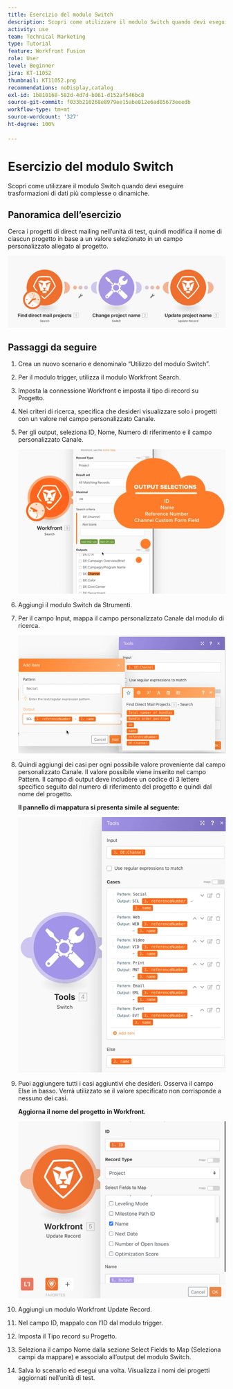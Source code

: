 ```yaml
---
title: Esercizio del modulo Switch
description: Scopri come utilizzare il modulo Switch quando devi eseguire trasformazioni di dati più complesse o dinamiche.
activity: use
team: Technical Marketing
type: Tutorial
feature: Workfront Fusion
role: User
level: Beginner
jira: KT-11052
thumbnail: KT11052.png
recommendations: noDisplay,catalog
exl-id: 1b810168-582d-4d7d-b061-d152af546bc8
source-git-commit: f033b210268e8979ee15abe812e6ad85673eeedb
workflow-type: tm+mt
source-wordcount: '327'
ht-degree: 100%

---
```


# Esercizio del modulo Switch

Scopri come utilizzare il modulo Switch quando devi eseguire trasformazioni di dati più complesse o dinamiche.

## Panoramica dell’esercizio

Cerca i progetti di direct mailing nell’unità di test, quindi modifica il nome di ciascun progetto in base a un valore selezionato in un campo personalizzato allegato al progetto.

![Immagine 1 di Modulo Switch](../12-exercises/assets/switch-module-walkthrough-1.png)

## Passaggi da seguire

1. Crea un nuovo scenario e denominalo “Utilizzo del modulo Switch”.
1. Per il modulo trigger, utilizza il modulo Workfront Search.
1. Imposta la connessione Workfront e imposta il tipo di record su Progetto.
1. Nei criteri di ricerca, specifica che desideri visualizzare solo i progetti con un valore nel campo personalizzato Canale.
1. Per gli output, seleziona ID, Nome, Numero di riferimento e il campo personalizzato Canale.

   ![Immagine 2 di Modulo Switch](../12-exercises/assets/switch-module-walkthrough-2.png)

1. Aggiungi il modulo Switch da Strumenti.
1. Per il campo Input, mappa il campo personalizzato Canale dal modulo di ricerca.

   ![Immagine 3 di Modulo Switch](../12-exercises/assets/switch-module-walkthrough-3.png)

1. Quindi aggiungi dei casi per ogni possibile valore proveniente dal campo personalizzato Canale. Il valore possibile viene inserito nel campo Pattern. Il campo di output deve includere un codice di 3 lettere specifico seguito dal numero di riferimento del progetto e quindi dal nome del progetto.

   **Il pannello di mappatura si presenta simile al seguente:**

   ![Immagine 4 di Modulo Switch](../12-exercises/assets/switch-module-walkthrough-4.png)

1. Puoi aggiungere tutti i casi aggiuntivi che desideri. Osserva il campo Else in basso. Verrà utilizzato se il valore specificato non corrisponde a nessuno dei casi.

   **Aggiorna il nome del progetto in Workfront.**

   ![Immagine 5 di Modulo Switch](../12-exercises/assets/switch-module-walkthrough-5.png)

1. Aggiungi un modulo Workfront Update Record.
1. Nel campo ID, mappalo con l’ID dal modulo trigger.
1. Imposta il Tipo record su Progetto.
1. Seleziona il campo Nome dalla sezione Select Fields to Map (Seleziona campi da mappare) e associalo all’output del modulo Switch.
1. Salva lo scenario ed esegui una volta. Visualizza i nomi dei progetti aggiornati nell’unità di test.
